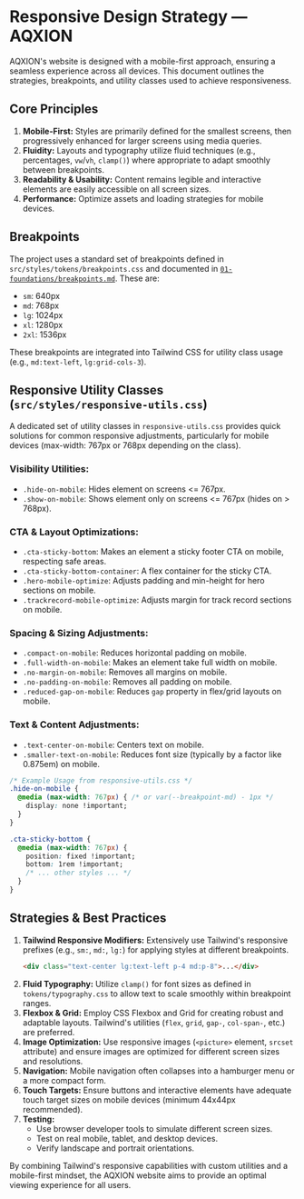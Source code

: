 # Responsive Design Strategy — AQXION

AQXION's website is designed with a mobile-first approach, ensuring a seamless experience across all devices. This document outlines the strategies, breakpoints, and utility classes used to achieve responsiveness.

## Core Principles

1.  **Mobile-First:** Styles are primarily defined for the smallest screens, then progressively enhanced for larger screens using media queries.
2.  **Fluidity:** Layouts and typography utilize fluid techniques (e.g., percentages, `vw`/`vh`, `clamp()`) where appropriate to adapt smoothly between breakpoints.
3.  **Readability & Usability:** Content remains legible and interactive elements are easily accessible on all screen sizes.
4.  **Performance:** Optimize assets and loading strategies for mobile devices.

## Breakpoints

The project uses a standard set of breakpoints defined in `src/styles/tokens/breakpoints.css` and documented in [`01-foundations/breakpoints.md`](../01-foundations/breakpoints.md). These are:

-   `sm`: 640px
-   `md`: 768px
-   `lg`: 1024px
-   `xl`: 1280px
-   `2xl`: 1536px

These breakpoints are integrated into Tailwind CSS for utility class usage (e.g., `md:text-left`, `lg:grid-cols-3`).

## Responsive Utility Classes (`src/styles/responsive-utils.css`)

A dedicated set of utility classes in `responsive-utils.css` provides quick solutions for common responsive adjustments, particularly for mobile devices (max-width: 767px or 768px depending on the class).

### Visibility Utilities:
-   `.hide-on-mobile`: Hides element on screens <= 767px.
-   `.show-on-mobile`: Shows element only on screens <= 767px (hides on > 768px).

### CTA & Layout Optimizations:
-   `.cta-sticky-bottom`: Makes an element a sticky footer CTA on mobile, respecting safe areas.
-   `.cta-sticky-bottom-container`: A flex container for the sticky CTA.
-   `.hero-mobile-optimize`: Adjusts padding and min-height for hero sections on mobile.
-   `.trackrecord-mobile-optimize`: Adjusts margin for track record sections on mobile.

### Spacing & Sizing Adjustments:
-   `.compact-on-mobile`: Reduces horizontal padding on mobile.
-   `.full-width-on-mobile`: Makes an element take full width on mobile.
-   `.no-margin-on-mobile`: Removes all margins on mobile.
-   `.no-padding-on-mobile`: Removes all padding on mobile.
-   `.reduced-gap-on-mobile`: Reduces `gap` property in flex/grid layouts on mobile.

### Text & Content Adjustments:
-   `.text-center-on-mobile`: Centers text on mobile.
-   `.smaller-text-on-mobile`: Reduces font size (typically by a factor like 0.875em) on mobile.

```css
/* Example Usage from responsive-utils.css */
.hide-on-mobile {
  @media (max-width: 767px) { /* or var(--breakpoint-md) - 1px */
    display: none !important;
  }
}

.cta-sticky-bottom {
  @media (max-width: 767px) {
    position: fixed !important;
    bottom: 1rem !important;
    /* ... other styles ... */
  }
}
```

## Strategies & Best Practices

1.  **Tailwind Responsive Modifiers:** Extensively use Tailwind's responsive prefixes (e.g., `sm:`, `md:`, `lg:`) for applying styles at different breakpoints.
    ```html
    <div class="text-center lg:text-left p-4 md:p-8">...</div>
    ```
2.  **Fluid Typography:** Utilize `clamp()` for font sizes as defined in `tokens/typography.css` to allow text to scale smoothly within breakpoint ranges.
3.  **Flexbox & Grid:** Employ CSS Flexbox and Grid for creating robust and adaptable layouts. Tailwind's utilities (`flex`, `grid`, `gap-`, `col-span-`, etc.) are preferred.
4.  **Image Optimization:** Use responsive images (`<picture>` element, `srcset` attribute) and ensure images are optimized for different screen sizes and resolutions.
5.  **Navigation:** Mobile navigation often collapses into a hamburger menu or a more compact form.
6.  **Touch Targets:** Ensure buttons and interactive elements have adequate touch target sizes on mobile devices (minimum 44x44px recommended).
7.  **Testing:**
    *   Use browser developer tools to simulate different screen sizes.
    *   Test on real mobile, tablet, and desktop devices.
    *   Verify landscape and portrait orientations.

By combining Tailwind's responsive capabilities with custom utilities and a mobile-first mindset, the AQXION website aims to provide an optimal viewing experience for all users.
